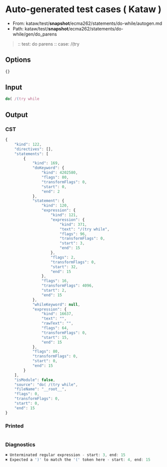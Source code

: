 # Auto-generated test cases ( Kataw )
- From: kataw/test/__snapshot__/ecma262/statements/do-while/autogen.md
- Path: kataw/test/__snapshot__/ecma262/statements/do-while/gen/do_parens
> :: test: do parens
> :: case: /(try
## Options

`````js
{}
`````
## Input

`````js
do( /(try while
`````
## Output

### CST

```javascript
{
    "kind": 122,
    "directives": [],
    "statements": [
        {
            "kind": 169,
            "doKeyword": {
                "kind": 4202580,
                "flags": 80,
                "transformFlags": 0,
                "start": 0,
                "end": 2
            },
            "statement": {
                "kind": 120,
                "expression": {
                    "kind": 121,
                    "expression": {
                        "kind": 371,
                        "text": "/(try while",
                        "flags": 96,
                        "transformFlags": 0,
                        "start": 3,
                        "end": 15
                    },
                    "flags": 2,
                    "transformFlags": 0,
                    "start": 32,
                    "end": 15
                },
                "flags": 16,
                "transformFlags": 4096,
                "start": 2,
                "end": 15
            },
            "whileKeyword": null,
            "expression": {
                "kind": 16637,
                "text": "",
                "rawText": "",
                "flags": 64,
                "transformFlags": 0,
                "start": 15,
                "end": 15
            },
            "flags": 80,
            "transformFlags": 0,
            "start": 0,
            "end": 15
        }
    ],
    "isModule": false,
    "source": "do( /(try while",
    "fileName": "__root__",
    "flags": 0,
    "transformFlags": 0,
    "start": 0,
    "end": 15
}
```

### Printed

```javascript

```

### Diagnostics

```javascript
✖ Unterminated regular expression - start: 3, end: 15
✖ Expected a ')' to match the '(' token here - start: 4, end: 15

```

